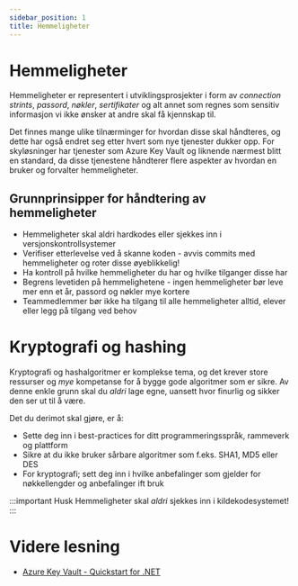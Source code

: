 ```yaml
---
sidebar_position: 1
title: Hemmeligheter
---
```

# Hemmeligheter
Hemmeligheter er representert i utviklingsprosjekter i form av _connection strints_, _passord_, _nøkler_, _sertifikater_ og alt annet som regnes som sensitiv informasjon vi ikke ønsker at andre skal få kjennskap til. 

Det finnes mange ulike tilnærminger for hvordan disse skal håndteres, og dette har også endret seg etter hvert som nye tjenester dukker opp. For skyløsninger har tjenester som Azure Key Vault og liknende nærmest blitt en standard, da disse tjenestene håndterer flere aspekter av hvordan en bruker og forvalter hemmeligheter. 

## Grunnprinsipper for håndtering av hemmeligheter
* Hemmeligheter skal aldri hardkodes eller sjekkes inn i versjonskontrollsystemer
* Verifiser etterlevelse ved å skanne koden - avvis commits med hemmeligheter og roter disse øyeblikkelig!
* Ha kontroll på hvilke hemmeligheter du har og hvilke tilganger disse har
* Begrens levetiden på hemmelighetene - ingen hemmeligheter bør leve mer enn et år, passord og nøkler mye kortere
* Teammedlemmer bør ikke ha tilgang til alle hemmeligheter alltid, elever eller legg på tilgang ved behov

# Kryptografi og hashing
Kryptografi og hashalgoritmer er komplekse tema, og det krever store ressurser og _mye_ kompetanse for å bygge gode algoritmer som er sikre. Av denne enkle grunn skal du _aldri_ lage egne, uansett hvor finurlig og sikker den ser ut til å være. 

Det du derimot skal gjøre, er å:
* Sette deg inn i best-practices for ditt programmeringsspråk, rammeverk og plattform
* Sikre at du ikke bruker sårbare algoritmer som f.eks. SHA1, MD5 eller DES
* For kryptografi; sett deg inn i hvilke anbefalinger som gjelder for nøkkellengder og anbefalinger ift bruk

:::important Husk
Hemmeligheter skal *aldri* sjekkes inn i kildekodesystemet!
:::

# Videre lesning
* [Azure Key Vault - Quickstart for .NET](https://learn.microsoft.com/en-us/azure/key-vault/secrets/quick-create-net?tabs=azure-cli)